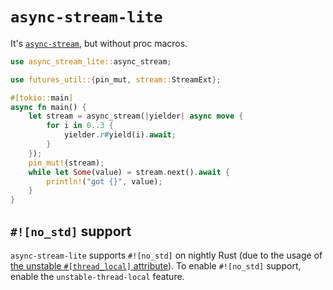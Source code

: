 # `async-stream-lite`
It's [`async-stream`](https://lib.rs/crates/async-stream), but without proc macros.

```rs
use async_stream_lite::async_stream;

use futures_util::{pin_mut, stream::StreamExt};

#[tokio::main]
async fn main() {
	let stream = async_stream(|yielder| async move {
		for i in 0..3 {
			yielder.r#yield(i).await;
		}
	});
	pin_mut!(stream);
	while let Some(value) = stream.next().await {
		println!("got {}", value);
	}
}
```

## `#![no_std]` support
`async-stream-lite` supports `#![no_std]` on nightly Rust (due to the usage of [the unstable `#[thread_local]` attribute](https://doc.rust-lang.org/beta/unstable-book/language-features/thread-local.html)). To enable `#![no_std]` support, enable the `unstable-thread-local` feature.
